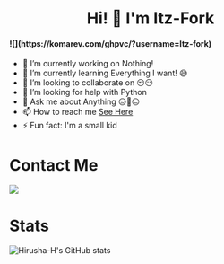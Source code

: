 ## <h1 align="center">Hi! 👋 I'm Itz-Fork</h1>

<h4 align="left">![](https://komarev.com/ghpvc/?username=Itz-fork)</h4>

- 🔭 I’m currently working on Nothing!
- 🌱 I’m currently learning Everything I want! 😅
- 👯 I’m looking to collaborate on 😒😑
- 🤔 I’m looking for help with Python
- 💬 Ask me about Anything 😒🤖😑
- 📫 How to reach me [See Here](https://github.com/Itz-fork#contact-me)
- ⚡ Fun fact: I'm a small kid


# Contact Me

<a href="https://t.me/Bruh-0x"><img src="https://img.shields.io/badge/Telegram-2CA5E0?style=for-the-badge&logo=telegram&logoColor=white"></a>
                                                                                                                                       
# Stats

![Hirusha-H's GitHub stats](https://github-readme-stats.vercel.app/api?username=Itz-fork&show_icons=true&theme=tokyonight)
